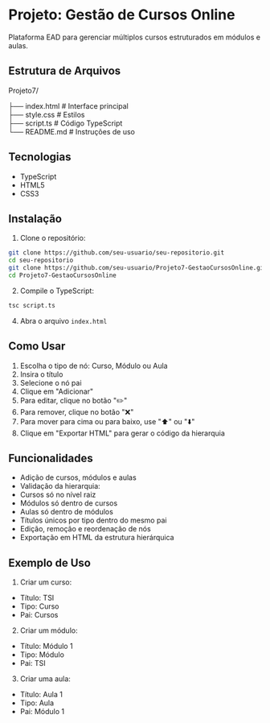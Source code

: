 # Projeto: Gestão de Cursos Online

Plataforma EAD para gerenciar múltiplos cursos estruturados em módulos e aulas.

## Estrutura de Arquivos

Projeto7/

├── index.html       # Interface principal  
├── style.css        # Estilos  
├── script.ts        # Código TypeScript  
└── README.md        # Instruções de uso

## Tecnologias

- TypeScript
- HTML5
- CSS3

## Instalação

1. Clone o repositório:
```bash
git clone https://github.com/seu-usuario/seu-repositorio.git
cd seu-repositorio
git clone https://github.com/seu-usuario/Projeto7-GestaoCursosOnline.git
cd Projeto7-GestaoCursosOnline
```

2. Compile o TypeScript:
```bash
tsc script.ts
```

4. Abra o arquivo `index.html`

## Como Usar

1. Escolha o tipo de nó: Curso, Módulo ou Aula
2. Insira o título
3. Selecione o nó pai
4. Clique em "Adicionar"
5. Para editar, clique no botão "✏️"
6. Para remover, clique no botão "❌"
7. Para mover para cima ou para baixo, use "⬆️" ou "⬇️"
8. Clique em "Exportar HTML" para gerar o código da hierarquia

## Funcionalidades

- Adição de cursos, módulos e aulas
- Validação da hierarquia:
- Cursos só no nível raiz
- Módulos só dentro de cursos
- Aulas só dentro de módulos
- Títulos únicos por tipo dentro do mesmo pai
- Edição, remoção e reordenação de nós
- Exportação em HTML da estrutura hierárquica

## Exemplo de Uso

1. Criar um curso:
- Título: TSI
- Tipo: Curso
- Pai: Cursos

2. Criar um módulo:
- Título: Módulo 1
- Tipo: Módulo
- Pai: TSI

3. Criar uma aula:
- Título: Aula 1
- Tipo: Aula
- Pai: Módulo 1
